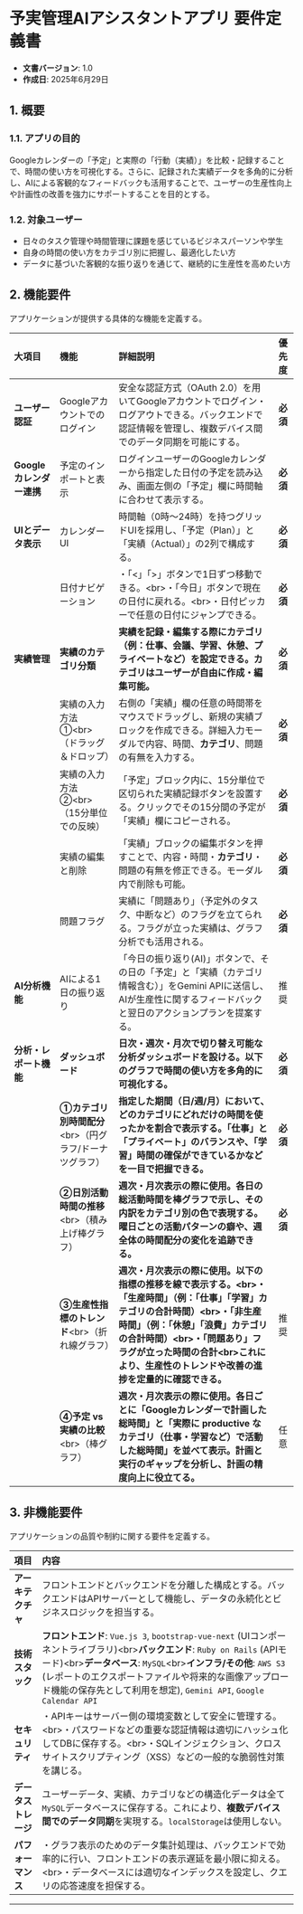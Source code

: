 # 予実管理AIアシスタントアプリ 要件定義書

- **文書バージョン**: 1.0
- **作成日**: 2025年6月29日

## 1\. 概要

### 1.1. アプリの目的

Googleカレンダーの「予定」と実際の「行動（実績）」を比較・記録することで、時間の使い方を可視化する。さらに、記録された実績データを多角的に分析し、AIによる客観的なフィードバックも活用することで、ユーザーの生産性向上や計画性の改善を強力にサポートすることを目的とする。

### 1.2. 対象ユーザー

- 日々のタスク管理や時間管理に課題を感じているビジネスパーソンや学生
- 自身の時間の使い方をカテゴリ別に把握し、最適化したい方
- データに基づいた客観的な振り返りを通じて、継続的に生産性を高めたい方

## 2\. 機能要件

アプリケーションが提供する具体的な機能を定義する。

| 大項目                   | 機能                                                     | 詳細説明                                                                                                                                                                                                                                                                                                     | 優先度   |
| :----------------------- | :------------------------------------------------------- | :----------------------------------------------------------------------------------------------------------------------------------------------------------------------------------------------------------------------------------------------------------------------------------------------------------- | :------- |
| **ユーザー認証**         | Googleアカウントでのログイン                             | 安全な認証方式（OAuth 2.0）を用いてGoogleアカウントでログイン・ログアウトできる。バックエンドで認証情報を管理し、複数デバイス間でのデータ同期を可能にする。                                                                                                                                                  | **必須** |
| **Googleカレンダー連携** | 予定のインポートと表示                                   | ログインユーザーのGoogleカレンダーから指定した日付の予定を読み込み、画面左側の「予定」欄に時間軸に合わせて表示する。                                                                                                                                                                                         | **必須** |
| **UIとデータ表示**       | カレンダーUI                                             | 時間軸（0時〜24時）を持つグリッドUIを採用し、「予定（Plan）」と「実績（Actual）」の2列で構成する。                                                                                                                                                                                                           | **必須** |
|                          | 日付ナビゲーション                                       | ・「\<」「\>」ボタンで1日ずつ移動できる。\<br\>・「今日」ボタンで現在の日付に戻れる。\<br\>・日付ピッカーで任意の日付にジャンプできる。                                                                                                                                                                      | **必須** |
| **実績管理**             | **実績のカテゴリ分類**                                   | **実績を記録・編集する際にカテゴリ（例：仕事、会議、学習、休憩、プライベートなど）を設定できる。カテゴリはユーザーが自由に作成・編集可能。**                                                                                                                                                                 | **必須** |
|                          | 実績の入力方法①\<br\>（ドラッグ＆ドロップ）              | 右側の「実績」欄の任意の時間帯をマウスでドラッグし、新規の実績ブロックを作成できる。詳細入力モーダルで内容、時間、**カテゴリ**、問題の有無を入力する。                                                                                                                                                       | **必須** |
|                          | 実績の入力方法②\<br\>（15分単位での反映）                | 「予定」ブロック内に、15分単位で区切られた実績記録ボタンを設置する。クリックでその15分間の予定が「実績」欄にコピーされる。                                                                                                                                                                                   | **必須** |
|                          | 実績の編集と削除                                         | 「実績」ブロックの編集ボタンを押すことで、内容・時間・**カテゴリ**・問題の有無を修正できる。モーダル内で削除も可能。                                                                                                                                                                                         | **必須** |
|                          | 問題フラグ                                               | 実績に「問題あり」（予定外のタスク、中断など）のフラグを立てられる。フラグが立った実績は、グラフ分析でも活用される。                                                                                                                                                                                         | **必須** |
| **AI分析機能**           | AIによる1日の振り返り                                    | 「今日の振り返り(AI)」ボタンで、その日の「予定」と「実績（カテゴリ情報含む）」をGemini APIに送信し、AIが生産性に関するフィードバックと翌日のアクションプランを提案する。                                                                                                                                     | 推奨     |
| **分析・レポート機能**   | **ダッシュボード**                                       | **日次・週次・月次で切り替え可能な分析ダッシュボードを設ける。以下のグラフで時間の使い方を多角的に可視化する。**                                                                                                                                                                                             | **必須** |
|                          | **①カテゴリ別時間配分**\<br\>（円グラフ/ドーナツグラフ） | **指定した期間（日/週/月）において、どのカテゴリにどれだけの時間を使ったかを割合で表示する。「仕事」と「プライベート」のバランスや、「学習」時間の確保ができているかなどを一目で把握できる。**                                                                                                               | **必須** |
|                          | **②日別活動時間の推移**\<br\>（積み上げ棒グラフ）        | **週次・月次表示の際に使用。各日の総活動時間を棒グラフで示し、その内訳をカテゴリ別の色で表現する。曜日ごとの活動パターンの癖や、週全体の時間配分の変化を追跡できる。**                                                                                                                                       | **必須** |
|                          | **③生産性指標のトレンド**\<br\>（折れ線グラフ）          | **週次・月次表示の際に使用。以下の指標の推移を線で表示する。\<br\>・「生産時間」（例：「仕事」「学習」カテゴリの合計時間）\<br\>・「非生産時間」（例：「休憩」「浪費」カテゴリの合計時間）\<br\>・「問題あり」フラグが立った時間の合計\<br\>これにより、生産性のトレンドや改善の進捗を定量的に確認できる。** | 推奨     |
|                          | **④予定 vs 実績の比較**\<br\>（棒グラフ）                | **週次・月次表示の際に使用。各日ごとに「Googleカレンダーで計画した総時間」と「実際に productive なカテゴリ（仕事・学習など）で活動した総時間」を並べて表示。計画と実行のギャップを分析し、計画の精度向上に役立てる。**                                                                                       | 任意     |

## 3\. 非機能要件

アプリケーションの品質や制約に関する要件を定義する。

| 項目                 | 内容                                                                                                                                                                                                                                                                                                                               |
| :------------------- | :--------------------------------------------------------------------------------------------------------------------------------------------------------------------------------------------------------------------------------------------------------------------------------------------------------------------------------- |
| **アーキテクチャ**   | フロントエンドとバックエンドを分離した構成とする。バックエンドはAPIサーバーとして機能し、データの永続化とビジネスロジックを担当する。                                                                                                                                                                                              |
| **技術スタック**     | **フロントエンド**: `Vue.js 3`, `bootstrap-vue-next` (UIコンポーネントライブラリ)\<br\>**バックエンド**: `Ruby on Rails` (APIモード)\<br\>**データベース**: `MySQL`\<br\>**インフラ/その他**: `AWS S3` (レポートのエクスポートファイルや将来的な画像アップロード機能の保存先として利用を想定), `Gemini API`, `Google Calendar API` |
| **セキュリティ**     | ・APIキーはサーバー側の環境変数として安全に管理する。\<br\>・パスワードなどの重要な認証情報は適切にハッシュ化してDBに保存する。\<br\>・SQLインジェクション、クロスサイトスクリプティング（XSS）などの一般的な脆弱性対策を講じる。                                                                                                  |
| **データストレージ** | ユーザーデータ、実績、カテゴリなどの構造化データは全て`MySQL`データベースに保存する。これにより、**複数デバイス間でのデータ同期**を実現する。`localStorage`は使用しない。                                                                                                                                                          |
| **パフォーマンス**   | ・グラフ表示のためのデータ集計処理は、バックエンドで効率的に行い、フロントエンドの表示遅延を最小限に抑える。\<br\>・データベースには適切なインデックスを設定し、クエリの応答速度を担保する。                                                                                                                                       |

---
